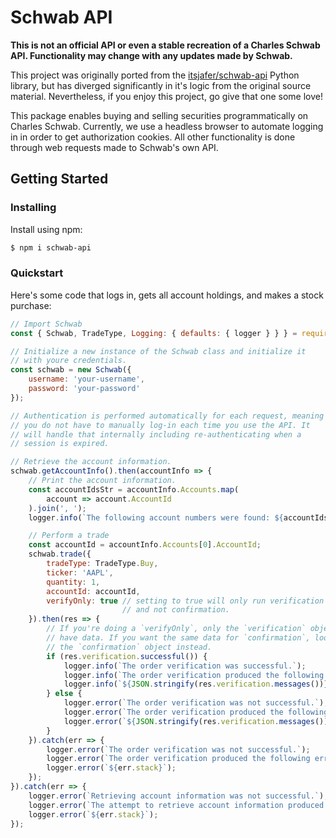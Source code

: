 # Schwab API

**This is not an official API or even a stable recreation of a Charles Schwab API. Functionality may change with any updates made by Schwab.**

This project was originally ported from the [itsjafer/schwab-api](https://github.com/itsjafer/schwab-api) Python library, but has diverged significantly in it's logic from the original source material. Nevertheless, if you enjoy this project, go give that one some love!

This package enables buying and selling securities programmatically on Charles Schwab. Currently, we use a headless browser to automate logging in in order to get authorization cookies. All other functionality is done through web requests made to Schwab's own API.

## Getting Started

### Installing

Install using npm:

```sh
$ npm i schwab-api
```

### Quickstart

Here's some code that logs in, gets all account holdings, and makes a stock purchase:

```js
// Import Schwab
const { Schwab, TradeType, Logging: { defaults: { logger } } } = require(`./`);

// Initialize a new instance of the Schwab class and initialize it
// with youre credentials.
const schwab = new Schwab({
    username: 'your-username',
    password: 'your-password'
});

// Authentication is performed automatically for each request, meaning
// you do not have to manually log-in each time you use the API. It
// will handle that internally including re-authenticating when a
// session is expired.

// Retrieve the account information.
schwab.getAccountInfo().then(accountInfo => {
    // Print the account information.
    const accountIdsStr = accountInfo.Accounts.map(
        account => account.AccountId
    ).join(', ');
    logger.info(`The following account numbers were found: ${accountIdsStr}`);

    // Perform a trade
    const accountId = accountInfo.Accounts[0].AccountId;
    schwab.trade({
        tradeType: TradeType.Buy,
        ticker: 'AAPL',
        quantity: 1,
        accountId: accountId,
        verifyOnly: true // setting to true will only run verification
                         // and not confirmation.
    }).then(res => {
        // If you're doing a `verifyOnly`, only the `verification` object will
        // have data. If you want the same data for `confirmation`, look at
        // the `confirmation` object instead.
        if (res.verification.successful()) {
            logger.info(`The order verification was successful.`);
            logger.info(`The order verification produced the following messages:`);
            logger.info(`${JSON.stringify(res.verification.messages())}`);    
        } else {
            logger.error(`The order verification was not successful.`);
            logger.error(`The order verification produced the following messages:`);
            logger.error(`${JSON.stringify(res.verification.messages())}`);    
        }
    }).catch(err => {
        logger.error(`The order verification was not successful.`);
        logger.error(`The order verification produced the following error:`);
        logger.error(`${err.stack}`);
    });
}).catch(err => {
    logger.error(`Retrieving account information was not successful.`);
    logger.error(`The attempt to retrieve account information produced the following error:`);
    logger.error(`${err.stack}`);
});
```

